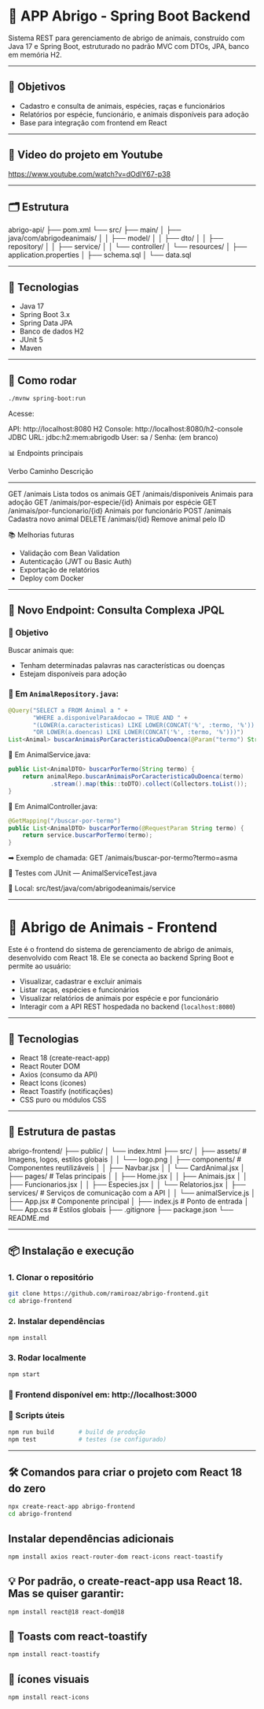 # 🐾 APP Abrigo - Spring Boot Backend

Sistema REST para gerenciamento de abrigo de animais, construído com Java 17 e Spring Boot, estruturado no padrão MVC com DTOs, JPA, banco em memória H2.

---

## 🎯 Objetivos

- Cadastro e consulta de animais, espécies, raças e funcionários
- Relatórios por espécie, funcionário, e animais disponíveis para adoção
- Base para integração com frontend em React

---

## 🎯 Video do projeto em Youtube
https://www.youtube.com/watch?v=dOdIY67-p38

---

## 🗂️ Estrutura

abrigo-api/
 ├── pom.xml
 └── src/
  ├── main/
  │ ├── java/com/abrigodeanimais/
  │ │ ├── model/
  │ │ ├── dto/
  │ │ ├── repository/
  │ │ ├── service/
  │ │ └── controller/
  │ └── resources/
  │ ├── application.properties
  │ ├── schema.sql
  │ └── data.sql


---

## 🔧 Tecnologias

- Java 17
- Spring Boot 3.x
- Spring Data JPA
- Banco de dados H2
- JUnit 5
- Maven

---

## 🧪 Como rodar

```bash
./mvnw spring-boot:run
```

Acesse:

API: http://localhost:8080
H2 Console: http://localhost:8080/h2-console
JDBC URL: jdbc:h2:mem:abrigodb
User: sa / Senha: (em branco)

📊 Endpoints principais

Verbo	Caminho	        Descrição
-----   -------         ---------
GET	    /animais	                    Lista todos os animais
GET	    /animais/disponiveis	        Animais para adoção
GET	    /animais/por-especie/{id}	    Animais por espécie
GET	    /animais/por-funcionario/{id}	Animais por funcionário
POST	/animais	                    Cadastra novo animal
DELETE	/animais/{id}	                Remove animal pelo ID

📚 Melhorias futuras
* Validação com Bean Validation
* Autenticação (JWT ou Basic Auth)
* Exportação de relatórios
* Deploy com Docker


---

## 🧠 Novo Endpoint: Consulta Complexa JPQL

### 🔎 Objetivo  
Buscar animais que:

- Tenham determinadas palavras nas características ou doenças
- Estejam disponíveis para adoção

### 📄 Em `AnimalRepository.java`:

```java
@Query("SELECT a FROM Animal a " +
       "WHERE a.disponivelParaAdocao = TRUE AND " +
       "(LOWER(a.caracteristicas) LIKE LOWER(CONCAT('%', :termo, '%')) " +
       "OR LOWER(a.doencas) LIKE LOWER(CONCAT('%', :termo, '%')))")
List<Animal> buscarAnimaisPorCaracteristicaOuDoenca(@Param("termo") String termo);
```

📄 Em AnimalService.java:
```java
public List<AnimalDTO> buscarPorTermo(String termo) {
    return animalRepo.buscarAnimaisPorCaracteristicaOuDoenca(termo)
            .stream().map(this::toDTO).collect(Collectors.toList());
}
```

📄 Em AnimalController.java:
```java
@GetMapping("/buscar-por-termo")
public List<AnimalDTO> buscarPorTermo(@RequestParam String termo) {
    return service.buscarPorTermo(termo);
}
```

➡ Exemplo de chamada: GET /animais/buscar-por-termo?termo=asma

🧪 Testes com JUnit — AnimalServiceTest.java

📁 Local: src/test/java/com/abrigodeanimais/service


*****************************************

# 🐶 Abrigo de Animais - Frontend

Este é o frontend do sistema de gerenciamento de abrigo de animais, desenvolvido com React 18. Ele se conecta ao backend Spring Boot e permite ao usuário:

- Visualizar, cadastrar e excluir animais
- Listar raças, espécies e funcionários
- Visualizar relatórios de animais por espécie e por funcionário
- Interagir com a API REST hospedada no backend (`localhost:8080`)

---

## 🚀 Tecnologias

- React 18 (create-react-app)
- React Router DOM
- Axios (consumo da API)
- React Icons (ícones)
- React Toastify (notificações)
- CSS puro ou módulos CSS

---

## 📂 Estrutura de pastas

abrigo-frontend/
 ├── public/
 │ └── index.html
 ├── src/ 
 │ ├── assets/ # Imagens, logos, estilos globais 
 │ │ └── logo.png 
 │ ├── components/ # Componentes reutilizáveis 
 │ │ ├── Navbar.jsx 
 │ │ └── CardAnimal.jsx 
 │ ├── pages/ # Telas principais 
 │ │ ├── Home.jsx 
 │ │ ├── Animais.jsx 
 │ │ ├── Funcionarios.jsx 
 │ │ ├── Especies.jsx 
 │ │ └── Relatorios.jsx 
 │ ├── services/ # Serviços de comunicação com a API 
 │ │ └── animalService.js 
 │ ├── App.jsx # Componente principal 
 │ ├── index.js # Ponto de entrada 
 │ └── App.css # Estilos globais 
 ├── .gitignore 
 ├── package.json 
 └── README.md


---

## 📦 Instalação e execução

### 1. Clonar o repositório

```bash
git clone https://github.com/ramiroaz/abrigo-frontend.git
cd abrigo-frontend
```

### 2. Instalar dependências
```bash
npm install
```

### 3. Rodar localmente
```bash
npm start
```

### 🚀 Frontend disponível em: http://localhost:3000 

### 🧪 Scripts úteis
```bash
npm run build       # build de produção
npm test            # testes (se configurado)
```

---

## 🛠️ Comandos para criar o projeto com React 18 do zero

```bash
npx create-react-app abrigo-frontend
cd abrigo-frontend
```

## Instalar dependências adicionais
```bash
npm install axios react-router-dom react-icons react-toastify
```

## 💡 Por padrão, o create-react-app usa React 18. Mas se quiser garantir:
```bash
npm install react@18 react-dom@18
```

## 🔔 Toasts com react-toastify
```bash
npm install react-toastify
```

## 🔔 ícones visuais
```bash
npm install react-icons
```


